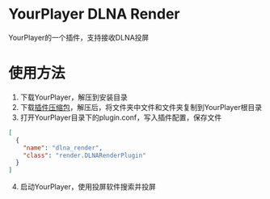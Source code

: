 # YourPlayer DLNA Render
YourPlayer的一个插件，支持接收DLNA投屏

# 使用方法
1. 下载YourPlayer，解压到安装目录
2. 下载[插件压缩包](https://github.com/zqbxx/gxbzys-dlna-render/releases)，解压后，将文件夹中文件和文件夹复制到YourPlayer根目录
3. 打开YourPlayer目录下的plugin.conf，写入插件配置，保存文件
```json
[
  {
    "name": "dlna_render",
    "class": "render.DLNARenderPlugin"
  }
]
```
4. 启动YourPlayer，使用投屏软件搜索并投屏